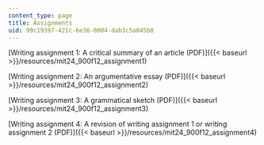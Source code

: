 ```yaml
---
content_type: page
title: Assignments
uid: 99c19397-421c-6e36-0004-dab3c5a045b0
---
```


[Writing assignment 1: A critical summary of an article (PDF)]({{< baseurl >}}/resources/mit24_900f12_assignment1)

[Writing assignment 2: An argumentative essay (PDF)]({{< baseurl >}}/resources/mit24_900f12_assignment2)

[Writing assignment 3: A grammatical sketch (PDF)]({{< baseurl >}}/resources/mit24_900f12_assignment3)

[Writing assignment 4: A revision of writing assignment 1 or writing assignment 2 (PDF)]({{< baseurl >}}/resources/mit24_900f12_assignment4)